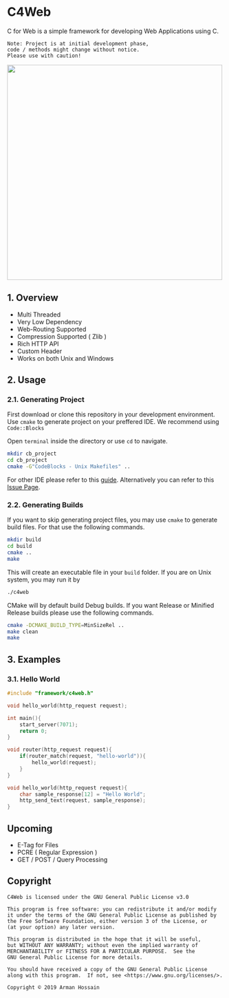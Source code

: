 # C4Web

C for Web is a simple framework for developing Web Applications using C.

```
Note: Project is at initial development phase, 
code / methods might change without notice.
Please use with caution!
```

<img src="https://i.imgur.com/vIi6GHU.png" width="500" />

## 1. Overview

* Multi Threaded
* Very Low Dependency
* Web-Routing Supported
* Compression Supported ( Zlib )
* Rich HTTP API
* Custom Header
* Works on both Unix and Windows

## 2. Usage

### 2.1. Generating Project

First download or clone this repository in your development environment.
Use `cmake` to generate project on your preffered IDE.
We recommend using `Code::Blocks`

Open `terminal` inside the directory or use `cd` to navigate.

```bash
mkdir cb_project
cd cb_project
cmake -G"CodeBlocks - Unix Makefiles" ..
```

For other IDE please refer to this [guide](https://cmake.org/cmake/help/latest/manual/cmake-generators.7.html).
Alternatively you can refer to this [Issue Page](https://github.com/district10/cmake-templates/issues/2#issue-154178247).

### 2.2. Generating Builds

If you want to skip generating project files,
you may use `cmake` to generate build files.
For that use the following commands.

```bash
mkdir build
cd build
cmake ..
make
```

This will create an executable file in your `build` folder.
If you are on Unix system, you may run it by 

```bash
./c4web
```

CMake will by default build Debug builds.
If you want Release or Minified Release builds
please use the following commands.

```bash
cmake -DCMAKE_BUILD_TYPE=MinSizeRel ..
make clean
make
```

## 3. Examples

### 3.1. Hello World

```C
#include "framework/c4web.h"

void hello_world(http_request request);

int main(){
    start_server(7071);
    return 0;
}

void router(http_request request){
    if(router_match(request, "hello-world")){
        hello_world(request);
    }
}

void hello_world(http_request request){
    char sample_response[12] = "Hello World";
    http_send_text(request, sample_response);
}
```


## Upcoming

* E-Tag for Files
* PCRE ( Regular Expression )
* GET / POST / Query Processing


## Copyright

    C4Web is licensed under the GNU General Public License v3.0

    This program is free software: you can redistribute it and/or modify
    it under the terms of the GNU General Public License as published by
    the Free Software Foundation, either version 3 of the License, or
    (at your option) any later version.

    This program is distributed in the hope that it will be useful,
    but WITHOUT ANY WARRANTY; without even the implied warranty of
    MERCHANTABILITY or FITNESS FOR A PARTICULAR PURPOSE.  See the
    GNU General Public License for more details.

    You should have received a copy of the GNU General Public License
    along with this program.  If not, see <https://www.gnu.org/licenses/>.
    
    Copyright © 2019 Arman Hossain